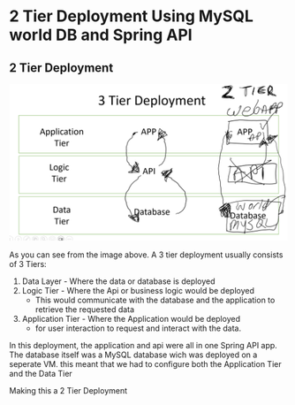 # 2 Tier Deployment Using MySQL world DB and Spring API

## 2 Tier Deployment


![2 tier deploy image](../../readme-images/2-tier-deploy.png)

As you can see from the image above. A 3 tier deployment usually consists of 3 Tiers:
 
 1. Data Layer - Where the data or database is deployed
 2. Logic Tier - Where the Api or business logic would be deployed
    - This would communicate with the database and the application to retrieve the requested data
 3. Application Tier - Where the Application would be deployed   
    - for user interaction to request and interact with the data.

In this deployment, the application and api were all in one Spring API app. 
The database itself was a MySQL database wich was deployed on a seperate VM. this meant that we had to configure both the Application Tier and the Data Tier

Making this a 2 Tier Deployment